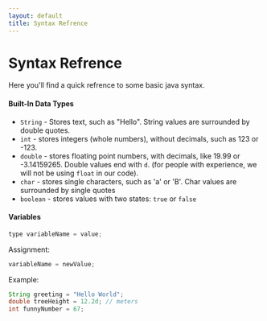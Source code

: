 ```yaml
---
layout: default
title: Syntax Refrence
---
```

# Syntax Refrence
Here you'll find a quick refrence to some basic java syntax.

#### Built-In Data Types
* `String` - Stores text, such as "Hello". String values are surrounded by double quotes.
* `int` - stores integers (whole numbers), without decimals, such as 123 or -123.
* `double` - stores floating point numbers, with decimals, like 19.99 or -3.14159265. Double values end with `d`. (for people with experience, we will not be using `float` in our code).
* `char` - stores single characters, such as 'a' or 'B'. Char values are surrounded by single quotes
* `boolean` - stores values with two states: `true` or `false`

#### Variables
```java
type variableName = value;
```
Assignment:
```java
variableName = newValue;
```
Example:
```java
String greeting = "Hello World";
double treeHeight = 12.2d; // meters
int funnyNumber = 67;
```
